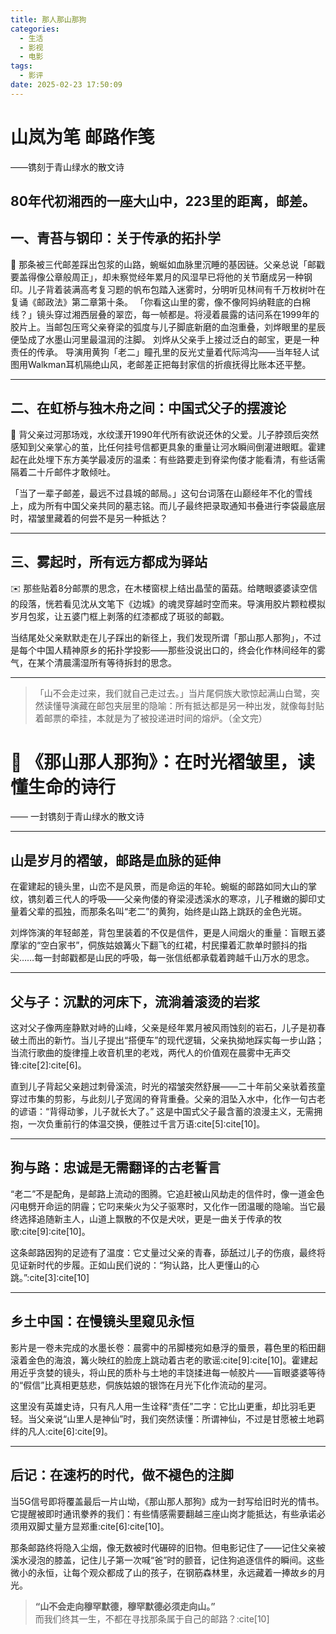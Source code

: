 ```yaml
---
title: 那人那山那狗
categories:
  - 生活
  - 影视
  - 电影
tags:
  - 影评
date: 2025-02-23 17:50:09
---
```

# 山岚为笔 邮路作笺
——镌刻于青山绿水的散文诗

80年代初湘西的一座大山中，223里的距离，邮差。
---

## 一、青苔与钢印：关于传承的拓扑学
📮 那条被三代邮差踩出包浆的山路，蜿蜒如血脉里沉睡的基因链。父亲总说「邮戳要盖得像公章般周正」，却未察觉经年累月的风湿早已将他的关节磨成另一种钢印。儿子背着装满高考复习题的帆布包踏入迷雾时，分明听见林间有千万枚树叶在复诵《邮政法》第二章第十条。
「你看这山里的雾，像不像阿妈纳鞋底的白棉线？」镜头穿过湘西层叠的翠峦，每一帧都是。将浸着晨露的诘问系在1999年的胶片上。当邮包压弯父亲脊梁的弧度与儿子脚底新磨的血泡重叠，刘烨眼里的星辰便坠成了水墨山河里最温润的注脚。
刘烨从父亲手上接过泛白的邮宝，更是一种责任的传承。
导演用黄狗「老二」瞳孔里的反光丈量着代际鸿沟——当年轻人试图用Walkman耳机隔绝山风，老邮差正把每封家信的折痕抚得比账本还平整。

---

## 二、在虹桥与独木舟之间：中国式父子的摆渡论
🎒 背父亲过河那场戏，水纹漾开1990年代所有欲说还休的父爱。儿子脖颈后突然感知到父亲掌心的茧，比任何挂号信都更具象的重量让河水瞬间倒灌进眼眶。霍建起在此处埋下东方美学最凌厉的温柔：有些路要走到脊梁佝偻才能看清，有些话需隔着二十斤邮件才敢倾吐。

「当了一辈子邮差，最远不过县城的邮局。」这句台词落在山巅经年不化的雪线上，成为所有中国父亲共同的墓志铭。而儿子最终把录取通知书叠进行李袋最底层时，褶皱里藏着的何尝不是另一种抵达？

---

## 三、雾起时，所有远方都成为驿站
✉️ 那些贴着8分邮票的思念，在木楼窗棂上结出晶莹的菌菇。给瞎眼婆婆读空信的段落，恍若看见沈从文笔下《边城》的魂灵穿越时空而来。导演用胶片颗粒模拟岁月包浆，让五婆门框上剥落的红漆都成了斑驳的邮戳。

当结尾处父亲默默走在儿子踩出的新径上，我们发现所谓「那山那人那狗」，不过是每个中国人精神原乡的拓扑学投影——那些没说出口的，终会化作林间经年的雾气，在某个清晨濡湿所有等待拆封的思念。

---

> 「山不会走过来，我们就自己走过去。」当片尾侗族大歌惊起满山白鹭，突然读懂导演藏在邮包夹层里的隐喻：所有抵达都是另一种出发，就像每封贴着邮票的牵挂，本就是为了被投递进时间的熔炉。（全文完）

# 🌄 **《那山那人那狗》：在时光褶皱里，读懂生命的诗行**
—— 一封镌刻于青山绿水的散文诗

---

## **山是岁月的褶皱，邮路是血脉的延伸**
在霍建起的镜头里，山峦不是风景，而是命运的年轮。蜿蜒的邮路如同大山的掌纹，镌刻着三代人的呼吸——父亲佝偻的脊梁浸透溪水的寒凉，儿子稚嫩的脚印丈量着父辈的孤独，而那条名叫“老二”的黄狗，始终是山路上跳跃的金色光斑。

刘烨饰演的年轻邮差，背包里装着的不仅是信件，更是人间烟火的重量：盲眼五婆摩挲的“空白家书”，侗族姑娘篝火下翻飞的红裙，村民攥着汇款单时颤抖的指尖……每一封邮戳都是山民的呼吸，每一张信纸都承载着跨越千山万水的思念。

---

## **父与子：沉默的河床下，流淌着滚烫的岩浆**
这对父子像两座静默对峙的山峰，父亲是经年累月被风雨蚀刻的岩石，儿子是初春破土而出的新竹。当儿子提出“搭便车”的现代逻辑，父亲执拗地踩实每一步山路；当流行歌曲的旋律撞上收音机里的老戏，两代人的价值观在晨雾中无声交锋:cite[2]:cite[6]。

直到儿子背起父亲趟过刺骨溪流，时光的褶皱突然舒展——二十年前父亲驮着孩童穿过市集的剪影，与此刻儿子宽阔的脊背重叠。父亲的泪坠入水中，化作一句古老的谚语：“背得动爹，儿子就长大了。” 这是中国式父子最含蓄的浪漫主义，无需拥抱，一次负重前行的体温交换，便胜过千言万语:cite[5]:cite[10]。

---

## **狗与路：忠诚是无需翻译的古老誓言**
“老二”不是配角，是邮路上流动的图腾。它追赶被山风劫走的信件时，像一道金色闪电劈开命运的阴霾；它叼来柴火为父子驱寒时，又化作一团温暖的隐喻。当它最终选择追随新主人，山道上飘散的不仅是犬吠，更是一曲关于传承的牧歌:cite[9]:cite[10]。

这条邮路因狗的足迹有了温度：它丈量过父亲的青春，舔舐过儿子的伤痕，最终将见证新时代的步履。正如山民们说的：“狗认路，比人更懂山的心跳。”:cite[3]:cite[10]

---

## **乡土中国：在慢镜头里窥见永恒**
影片是一卷未完成的水墨长卷：晨雾中的吊脚楼宛如悬浮的蜃景，暮色里的稻田翻滚着金色的海浪，篝火映红的脸庞上跳动着古老的歌谣:cite[9]:cite[10]。霍建起用近乎贪婪的镜头，将山民的质朴与土地的丰饶揉进每一帧胶片——盲眼婆婆等待的“假信”比真相更慈悲，侗族姑娘的银饰在月光下化作流动的星河。

这里没有英雄史诗，只有凡人用一生诠释“责任”二字：它比山更重，却比羽毛更轻。当父亲说“山里人是神仙”时，我们突然读懂：所谓神仙，不过是甘愿被土地羁绊的凡人:cite[6]:cite[9]。

---

## **后记：在速朽的时代，做不褪色的注脚**
当5G信号即将覆盖最后一片山坳，《那山那人那狗》成为一封写给旧时光的情书。它提醒被即时通讯豢养的我们：有些情感需要翻越三座山岗才能抵达，有些承诺必须用双脚丈量方显郑重:cite[6]:cite[10]。

那条邮路终将隐入尘烟，像无数被时代碾碎的旧物。但电影记住了——记住父亲被溪水浸泡的膝盖，记住儿子第一次喊“爸”时的颤音，记住狗追逐信件的瞬间。这些微小的永恒，让每个观众都成了山的孩子，在钢筋森林里，永远藏着一捧故乡的月光。

> **“山不会走向穆罕默德，穆罕默德必须走向山。”**  
> 而我们终其一生，不都在寻找那条属于自己的邮路？:cite[10]